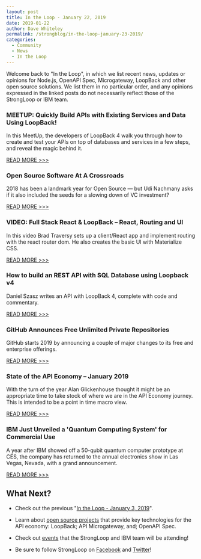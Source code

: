 ```yaml
---
layout: post
title: In the Loop - January 22, 2019
date: 2019-01-22
author: Dave Whiteley
permalink: /strongblog/in-the-loop-january-23-2019/
categories:
  - Community
  - News
  - In the Loop
---
```


Welcome back to "In the Loop", in which we list recent news, updates or opinions for Node.js, OpenAPI Spec, Microgateway, LoopBack and other open source solutions. We list them in no particular order, and any opinions expressed in the linked posts do not necessarily reflect those of the StrongLoop or IBM team.
<!--more-->

### MEETUP: Quickly Build APIs with Existing Services and Data Using LoopBack!

In this MeetUp, the developers of LoopBack 4 walk you through how to create and test your APIs on top of databases and services in a few steps, and reveal the magic behind it. 

[READ MORE >>>](https://www.meetup.com/Toronto-Cloud-Integration-Meetup/events/257171001/)

### Open Source Software At A Crossroads

2018 has been a landmark year for Open Source — but Udi Nachmany asks if it also included the seeds for a slowing down of VC investment?

[READ MORE >>>](https://www.forbes.com/sites/udinachmany/2019/01/16/thoughts-about-2018-the-year-of-open-source-teenagedom/#303f0f28393b)

### VIDEO: Full Stack React & LoopBack – React, Routing and UI

In this video Brad Traversy sets up a client/React app and implement routing with the react router dom. He also creates the basic UI with Materialize CSS.

[READ MORE >>>](https://codingvideos.net/full-stack-react-loopback-2-react-routing-and-ui/)

### How to build an REST API with SQL Database using Loopback v4

Daniel Szasz writes an API with LoopBack 4, complete with code and commentary.

[READ MORE >>>](https://medium.com/@danysz/how-to-build-an-rest-api-with-sql-database-using-loopback-v4-cd9653f6431b)

### GitHub Announces Free Unlimited Private Repositories

GitHub starts 2019 by announcing a couple of major changes to its free and enterprise offerings.

[READ MORE >>>](https://news.softpedia.com/news/github-announces-free-unlimited-private-repositories-524462.shtml)

### State of the API Economy – January 2019

With the turn of the year Alan Glickenhouse thought it might be an appropriate time to take stock of where we are in the API Economy journey. This is intended to be a point in time macro view.

[READ MORE >>>](https://developer.ibm.com/apiconnect/2019/01/03/state-of-the-api-economy-january-2019/)

### IBM Just Unveiled a 'Quantum Computing System' for Commercial Use

A year after IBM showed off a 50-qubit quantum computer prototype at CES, the company has returned to the annual electronics show in Las Vegas, Nevada, with a grand announcement.

[READ MORE >>>](https://mashable.com/article/ibm-quantum-computing-system-ces-2019/)

## What Next?

* Check out the previous "[In the Loop - January 3, 2019](https://strongloop.com/strongblog/in-the-loop-january-2019/)".

* Learn about [open source projects](https://strongloop.com/projects/) that provide key technologies for the API economy: LoopBack; API Microgateway, and; OpenAPI Spec. 

* Check out [events](https://strongloop.com/events/) that the StrongLoop and IBM team will be attending!

* Be sure to follow StrongLoop on [Facebook](https://www.facebook.com/strongloop/) and [Twitter](https://twitter.com/StrongLoop)!
